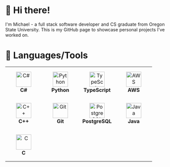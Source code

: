 # 👋 Hi there!

<div align="justify">
    I'm Michael - a full stack software developer and CS graduate from Oregon State University.  This is my GitHub page to showcase personal projects I've worked on.
</div>

# 🔧 Languages/Tools

<table>
  <tr>
      <td align="center" height="100" width="100">
      <img
        src="https://cdn.jsdelivr.net/gh/devicons/devicon/icons/csharp/csharp-original.svg"
        width="48"
        height="48"
        alt="C#"
      />
      <br /><strong>C#</strong>
    </td>
    <td align="center" height="100" width="100">
      <img
        src="https://cdn.jsdelivr.net/gh/devicons/devicon/icons/python/python-original.svg"
        width="48"
        height="48"
        alt="Python"
      />
      <br /><strong>Python</strong>
    </td>
    <td align="center" height="100" width="100">
      <img
        src="https://cdn.jsdelivr.net/gh/devicons/devicon/icons/typescript/typescript-original.svg"
        width="48"
        height="48"
        alt="TypeScript"
       />
        <br /><strong>TypeScript</strong>
    </td>    
      <td align="center" height="100" width="100">
    <img
        src="https://github.com/Mike11199/Mike11199/assets/91037796/c5d7200a-669a-4063-aedc-79dc77bea5e8"
        width="48"
        height="48"
        alt="AWS"
    />
    <br /><strong>AWS</strong>
</td>
  </tr>
  <tr>
    <td align="center" height="100" width="100">
      <img
        src="https://cdn.jsdelivr.net/gh/devicons/devicon/icons/cplusplus/cplusplus-original.svg"
        width="48"
        height="48"
        alt="C++"
      />
      <br /><strong>C++</strong>
    </td>
    <td align="center" height="100" width="100">
      <img
        src="https://cdn.jsdelivr.net/gh/devicons/devicon/icons/git/git-original.svg"
        width="48"
        height="48"
        alt="Git"
      />
      <br /><strong>Git</strong>
    </td>
    <td align="center" height="100" width="100">
    <img
        src="https://cdn.jsdelivr.net/gh/devicons/devicon/icons/postgresql/postgresql-original.svg"
        width="48"
        height="48"
        alt="PostgreSQL"
    />
    <br /><strong>PostgreSQL</strong>
    </td>
    <td align="center" height="100" width="100">
      <img
        src="https://cdn.jsdelivr.net/gh/devicons/devicon/icons/java/java-original.svg"  
        width="48"
        height="48"
        alt="Java"
      />
      <br /><strong>Java</strong>
    </td>
      <tr>
              <td align="center" height="100" width="100">
      <img
        src="https://cdn.jsdelivr.net/gh/devicons/devicon/icons/c/c-original.svg"
        width="48"
        height="48"
        alt="C"
      />
      <br /><strong>C</strong>
    </td>
      </tr>
</table>
